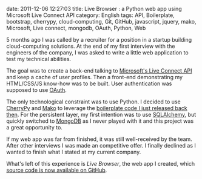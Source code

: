 date: 2011-12-06 12:27:03
title: Live Browser : a Python web app using Microsoft Live Connect API
category: English
tags: API, Boilerplate, bootstrap, cherrypy, cloud-computing, Git, GitHub, javascript, jquery, mako, Microsoft, Live connect, mongodb, OAuth, Python, Web

5 months ago I was called by a recruiter for a position in a startup building cloud-computing solutions. At the end of my first interview with the engineers of the company, I was asked to write a little web application to test my technical abilities.

The goal was to create a back-end talking to [Microsoft's Live Connect API](http://msdn.microsoft.com/windowslive) and keep a cache of user profiles. Then a front-end demonstrating my HTML/CSS/JS know-how was to be built. User authentication was supposed to use [OAuth](http://oauth.net).

The only technological constraint was to use Python. I decided to use [CherryPy](http://cherrypy.org) and [Mako](http://www.makotemplates.org) to leverage the [boilerplate code I just released back then](http://kevin.deldycke.com/2011/08/cherrypy-mako-formish-ooop-boilerplate/). For the persistent layer, my first intention was to use [SQLAlchemy](http://www.sqlalchemy.org), but quickly switched to [MongoDB](http://www.mongodb.org) as I never played with it and this project was a great opportunity to.

If my web app was far from finished, it was still well-received by the team. After other interviews I was made an competitive offer. I finally declined as I wanted to finish what I stated at my current company.

What's left of this experience is _Live Browser_, the web app I created, which [source code is now available on GitHub](https://github.com/kdeldycke/live_browser).
